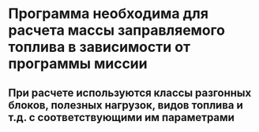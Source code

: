 # Программа необходима для расчета массы заправляемого топлива в зависимости от программы миссии
## При расчете используются классы разгонных блоков, полезных нагрузок, видов топлива и т.д. с соответствующими им параметрами
